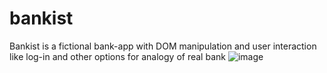 # bankist
Bankist is a fictional bank-app with DOM manipulation and user interaction like log-in and other options for analogy of real bank
![image](https://github.com/RostyslavSvoren/bankist-/assets/20207133/9c44a189-c2ad-4848-b7ce-0cb26e02d8d6)
